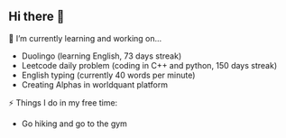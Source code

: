 ## Hi there 👋
🌱 I’m currently learning and working on...
- Duolingo (learning English, 73 days streak)
- Leetcode daily problem (coding in C++ and python, 150 days streak)
- English typing (currently 40 words per minute)
- Creating Alphas in worldquant platform

⚡ Things I do in my free time:
- Go hiking and go to the gym


<!--
**adson1234/adson1234** is a ✨ _special_ ✨ repository because its `README.md` (this file) appears on your GitHub profile.

Here are some ideas to get you started:

- 🔭 I’m currently working on ...
- 🌱 I’m currently learning ...
- 👯 I’m looking to collaborate on ...
- 🤔 I’m looking for help with ...
- 💬 Ask me about ...
- 📫 How to reach me: ...
- 😄 Pronouns: ...
- ⚡ Fun fact: ...
-->
